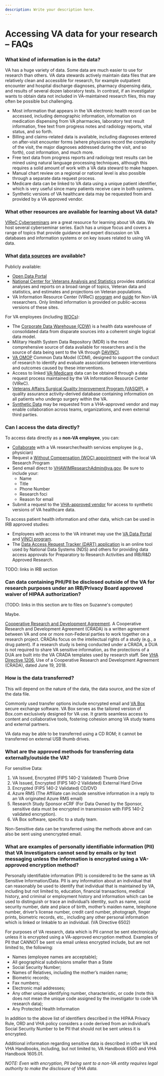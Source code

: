 ```yaml
---
description: Write your description here.
---
```


# Accessing VA data for your research – FAQs

### What kind of information is in the data?

VA has a huge variety of data. Some data are much easier to use for research than others. VA data stewards actively maintain data files that are relatively clean and accessible for research, for example outpatient encounter and hospital discharge diagnoses, pharmacy dispensing data, and results of several dozen laboratory tests. In contrast, if an investigator wants to obtain data not included in VA-maintained research files, this may often be possible but challenging.

- Most information that appears in the VA electronic health record can be accessed, including demographic information, information on medication dispensing from VA pharmacies, laboratory test result information, free text from progress notes and radiology reports, vital status, and so forth.
- Billing and claims-related data is available, including diagnoses entered on after-visit encounter forms (where physicians record the complexity of the visit, the major diagnoses addressed during the visit, and so forth), cost information, and much more.
- Free text data from progress reports and radiology test results can be mined using natural language processing techniques, although this requires a solid amount of work with a VA data steward to make happen.
- Manual chart review on a regional or national level is also possible through a separate data request process.
- Medicare data can be linked to VA data using a unique patient identifier, which is very useful since many patients receive care in both systems.
- Synthetic versions of VA healthcare data may be requested from and provided by a VA approved vendor.

### What other resources are available for learning about VA data?

[VIReC Cyberseminars](https://www.hsrd.research.va.gov/cyberseminars/) are a great resource for learning about VA data. We host several cyberseminar series. Each has a unique focus and covers a range of topics that provide guidance and expert discussion on VA databases and information systems or on key issues related to using VA data.

### What [data sources](https://vaww.vhadataportal.med.va.gov/Data-Sources/Data-Sources-Overview) are available?

Publicly available:

- [Open Data Portal](https://www.data.va.gov/)
- [National Center for Veterans Analysis and Statistics](https://www.va.gov/vetdata/) provides statistical analyses and reports on a broad range of topics, Veteran data and statistics, and estimates and projections on Veteran populations.
- VA Information Resource Center (VIReC) [program](http://www.virec.research.va.gov/) and [guide](https://www.virec.research.va.gov/Non-VA-Researchers/Info_for_NonVA_Researchers.pdf) for Non-VA researchers. Only limited information is provided on public-access versions of these sites.

For VA employees (including [WOCs](./research_va.md)):

- The [Corporate Data Warehouse (CDW)](https://www.hsrd.research.va.gov/for_researchers/cdw.cfm) is a health data warehouse of consolidated data from disparate sources into a coherent single logical data model.
- Military Health System Data Repository (MDR) is the most comprehensive source of data available for researchers and is the source of data being sent to the VA through [DAVINCI](https://vincicentral.vinci.med.va.gov/SitePages/VINCI_University-DaVINCI_Academy.aspx).
- [VA OMOP](https://vincicentral.vinci.med.va.gov/SitePages/VINCI_University-OMOP_Academy.aspx) Common Data Model (CDM), designed to support the conduct of research to identify and evaluate associations between interventions and outcomes caused by these interventions.
- Access to linked [VA-Medicare](https://www.virec.research.va.gov/VACMS/About.asp#About) data can be obtained through a data request process maintained by the VA Information Resource Center (VIReC).
- [Veterans Affairs Surgical Quality Improvement Program (VASQIP)](https://www.data.va.gov/dataset/Veterans-Affairs-Surgical-Quality-Improvement-Prog/nf89-pcxq/about_data), a quality assurance activity-derived database containing information on all patients who undergo surgery within the VA.
- [Synthetic Data](https://www.mdclone.com/?s=veterans) may be requested from a VHA-approved vendor and may enable collaboration across teams, organizations, and even external third parties.


### Can I access the data directly?

To access data directly as a **non-VA employee**, you can:

- [Collaborate](https://www.hsrd.research.va.gov/for_researchers/directory/) with a VA researcher/health services employee (e.g., physician)
- Request a [Without Compensation (WOC) appointment](./research_va.md) with the local VA Research Program
- Send email direct to [VHAWIMResearchAdmin@va.gov](mailto:VHAWIMResearchAdmin@va.gov).  Be sure to include your:
  - Name
  - Title
  - Phone Number
  - Research foci
  - Reason for email
- Submit a request to the [VHA-approved vendor](https://www.mdclone.com/?s=veterans) for access to synthetic versions of VA healthcare data.

To access patient health information and other data, which can be used in IRB approved studies:
- Employees with access to the VA intranet may use the [VA Data Portal](http://www.vhadataportal.med.va.gov/Home.aspx) and [VINCI program](http://www.hsrd.research.va.gov/for_researchers/vinci/).
- The [Data Access Request Tracker (DART) application](https://vaww.vhadataportal.med.va.gov/Data-Access/Data-Access-Overview) is an online tool used by National Data Systems (NDS) and others for providing data access approvals for Preparatory to Research Activities and IRB/R&D Approved Research.

TODO: links in IRB section

### Can data containing PHI/PII be disclosed outside of the VA for research purposes under an IRB/Privacy Board approved waiver of HIPAA authorization?

(TODO: links in this section are to files on Suzanne's computer)

Maybe.

[Cooperative Research and Development Agreement](). A Cooperative Research and Development Agreement (CRADA) is a written agreement between VA and one or more non-Federal parties to work together on a research project. CRADAs focus on the intellectual rights of a study (e.g., a drug patent). If a research study is being conducted under a CRADA, a DUA is not required to share VA sensitive information, as the protections of a DUA are built into the VA CRADA templates used by research staff. See [VHA Directive 1206](), Use of a Cooperative Research and Development Agreement (CRADA), dated June 19, 2018.

### How is the data transferred?

This will depend on the nature of the data, the data source, and the size of the data file.

Commonly used transfer options include encrypted email and [VA Box](https://department.va.gov/privacy/wp-content/uploads/sites/5/2024/05/FY24BoxEnterpriseCloudContentCollaborationPlatformEPIA_508.pdf) secure exchange software. VA Box serves as the tailored version of Box.com exclusively designed for VA use. It grants seamless access to content and collaborative tools, fostering cohesion among VA study teams and external partners.

VA data may be able to be transferred using a CD ROM; it cannot be transferred on external USB thumb drives.

### What are the approved methods for transferring data externally/outside the VA?

For sensitive Data:
1. VA Issued, Encrypted (FIPS 140-2 Validated) Thumb Drive
2. VA Issued, Encrypted (FIPS 140-2 Validated) External Hard Drive
3. Encrypted (FIPS 140-2 Validated) CD/DVD
4. Azure RMS (The Affiliate can include sensitive information in a reply to an VA originated Azure RMS email)
5. Research Study Sponsor eCRF (For Data Owned by the Sponsor, sensitive data must be encrypted in transmission with FIPS 140-2 validated encryption).
6. VA Box software, specific to a study team.

Non-Sensitive data can be transferred using the methods above and can also be sent using unencrypted email.

### What are examples of personally identifiable information (PII) that VA Investigators cannot send by emails or by text messaging unless the information is encrypted using a VA-approved encryption method?

Personally identifiable information (PII) is considered to be the same as VA Sensitive Information/Data. PII is any information about an individual that can reasonably be used to identify that individual that is maintained by VA, including but not limited to, education, financial transactions, medical history, and criminal or employment history and information which can be used to distinguish or trace an individual’s identity, such as name, social security number, date and place of birth, mother’s maiden name, telephone number, driver’s license number, credit card number, photograph, finger prints, biometric records, etc., including any other personal information which is linked or linkable to an individual. (VA Directive 6502)

For purposes of VA research, data which is PII cannot be sent electronically unless it is encrypted using a VA-approved encryption method. Examples of PII that CANNOT be sent via email unless encrypted include, but are not limited to, the following:

- Names (employee names are acceptable);
- All geographical subdivisions smaller than a State
- Social Security Number;
- Names of Relatives, including the mother’s maiden name;
- Biometric records;
- Fax numbers;
- Electronic mail addresses;
- Any other unique identifying number, characteristic, or code (note this does not mean the unique code assigned by the investigator to code VA research data);
- Any Protected Health Information

In addition to the above list of identifiers described in the HIPAA Privacy Rule, ORD and VHA policy considers a code derived from an individual’s Social Security Number to be PII that should not be sent unless it is encrypted.

Additional information regarding sensitive data is described in other VA and VHA Handbooks, including, but not limited to, VA Handbook 6500 and VHA Handbook 1605.01.

*NOTE: Even with encryption, PII being sent to a non-VA entity requires legal authority to make the disclosure of VHA data.*
